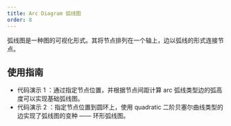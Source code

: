 ```yaml
---
title: Arc Diagram 弧线图
order: 8
---
```


弧线图是一种图的可视化形式。其将节点排列在一个轴上，边以弧线的形式连接节点。

## 使用指南

- 代码演示 1 ：通过指定节点位置，并根据节点间距计算 arc 弧线类型边的弧高度可以实现基础弧线图。
- 代码演示 2 ：指定节点位置到圆环上，使用 quadratic 二阶贝塞尔曲线类型的边实现了弧线图的变种 —— 环形弧线图。

